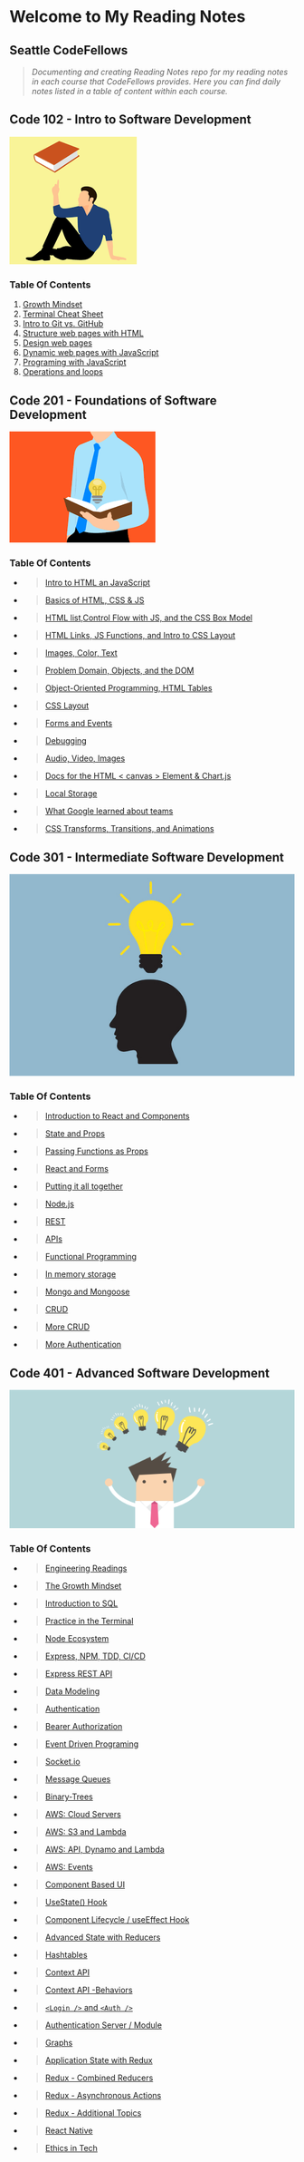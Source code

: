 # Welcome to My Reading Notes

## Seattle CodeFellows

> _Documenting and creating Reading Notes repo for my reading notes in each course that CodeFellows provides. Here you can find daily notes listed in a table of content within each course._

## Code 102 - Intro to Software Development

![](images/thinking.png)

### Table Of Contents

1. [Growth Mindset](./102/Day1.md)
2. [Terminal Cheat Sheet](./102/Day2.md)
3. [Intro to Git vs. GitHub](./102/Day3.md)
4. [Structure web pages with HTML](./102/Day4.md)
5. [Design web pages](./102/Day6.md)
6. [Dynamic web pages with JavaScript](./102/Day6.md)
7. [Programing with JavaScript](./102/Day7.md)
8. [Operations and loops](./102/Day8.md)

## Code 201 - Foundations of Software Development

![](images/thinking2.png)

### Table Of Contents

- > [Intro to HTML an JavaScript](./201/class-01.md)
- > [Basics of HTML, CSS & JS](./201/class-02.md)
- > [HTML list,Control Flow with JS, and the CSS Box Model](./201/class-03.md)
- > [HTML Links, JS Functions, and Intro to CSS Layout](./201/class-04.md)
- > [Images, Color, Text](./201/class-05.md)
- > [Problem Domain, Objects, and the DOM](./201/class-06.md)
- > [Object-Oriented Programming, HTML Tables](./201/class-07.md)
- > [CSS Layout](./201/class08.md)
- > [Forms and Events](./201/class09.md)
- > [Debugging](./201/class10.md)
- > [Audio, Video, Images](./201/class-11.md)
- > [Docs for the HTML < canvas > Element & Chart.js](./201/class-12.md)
- > [Local Storage](./201/class-13.md)
- > [What Google learned about teams](./201/class-14.md)
- > [CSS Transforms, Transitions, and Animations](./201/class-14a.md)

## Code 301 - Intermediate Software Development

![](images/bright.jpeg)

### Table Of Contents

- > [Introduction to React and Components](./301/Read01.md)
- > [State and Props](./301/Read02.md)
- > [Passing Functions as Props](./301/Read03.md)
- > [React and Forms](./301/Read04.md)
- > [Putting it all together](./301Read05.md)
- > [Node.js](./301/Read06.md)
- > [REST](./301/Read07.md)
- > [APIs](./301/Read08.md)
- > [Functional Programming](./301/Read09.md)
- > [In memory storage](./301/Read10.md)
- > [Mongo and Mongoose](./301/Read11.md)
- > [CRUD](./301/Read12.md)
- > [More CRUD](./301/Read13.md)
- > [More Authentication](./301/Read15.md)

## Code 401 - Advanced Software Development

![](images/401idea.png)

### Table Of Contents

- > [Engineering Readings](./401/Prep:Reading01.md)
- > [The Growth Mindset](./401/Prep:Reading02.md)
- > [Introduction to SQL](./401/Prep:IntroSQL.md)
- > [Practice in the Terminal](./401/Prep:practiceintheterminal.md)
- > [Node Ecosystem](./401/read01.md)
- > [Express, NPM, TDD, CI/CD](./401/read02.md)
- > [Express REST API](./401/read03.md)
- > [Data Modeling](./401/read04.md)
- > [Authentication](./401/read06.md)
- > [Bearer Authorization](./401/read07.md)
- > [Event Driven Programing](./401/read11.md)
- > [Socket.io](./401/read12.md)
- > [Message Queues](./401/read13.md)
- > [Binary-Trees](./401/read15.md)
- > [AWS: Cloud Servers](./401/read16.md)
- > [AWS: S3 and Lambda](./401/read17.md)
- > [AWS: API, Dynamo and Lambda](./401/read18.md)
- > [AWS: Events](./401/read19.md)
- > [Component Based UI](./401/read26.md)
- > [UseState() Hook](./401/read27.md)
- > [Component Lifecycle / useEffect Hook](./401/read28.md)
- > [Advanced State with Reducers](./401/read29.md)
- > [Hashtables](./401/read30.md)
- > [Context API](./401/read31.md)
- > [Context API -Behaviors](./401/read32.md)
- > [`<Login />` and `<Auth />`](./401/read33.md)
- > [Authentication Server / Module](./401/read34.md)
- > [Graphs](./401/read35.md)
- > [Application State with Redux](./401/read36.md)
- > [Redux - Combined Reducers](./401/read37.md)
- > [Redux - Asynchronous Actions](./401/read38.md)
- > [Redux - Additional Topics](./401/read39.md)
- > [React Native](./401/read40.md)
- > [Ethics in Tech](./401/read42.md)
